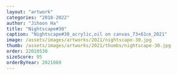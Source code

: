 ```yaml
---
layout: "artwork"
categories: "2018-2022"
author: "Jihoon Ha"
title: "Nightscape#30"
caption: "Nightscape#30_acrylic,oil on canvas_73×61㎝_2021"
image: /assets/images/artworks/2021/nightscape-30.jpg
thumb: /assets/images/artworks/2021/thumbs/nightscape-30.jpg
order: 22010530
sizeScore: 05
orderByYear: 2021069
---
```

